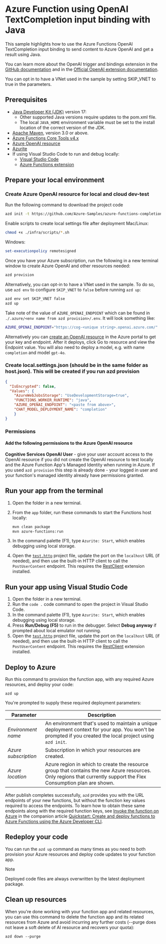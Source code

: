 <!--
---
name: Azure Function using OpenAI TextCompletion input binding with Java
description: Azure Function using OpenAI TextCompletion input binding to send content to Azure OpenAI and get a result using Java
page_type: sample
products:
- azure-functions
- azure
- entra-id
urlFragment: azure-functions-completion-openai-java
languages:
- java
- bicep
- azdeveloper
---
-->

# Azure Function using OpenAI TextCompletion input binding with Java

This sample highlights how to use the Azure Functions OpenAI TextCompletion input binding to send content to Azure OpenAI and get a result using Java.

You can learn more about the OpenAI trigger and bindings extension in the [GitHub documentation](https://github.com/Azure/azure-functions-openai-extension) and in the [Official OpenAI extension documentation](https://learn.microsoft.com/en-us/azure/azure-functions/functions-bindings-openai).

You can opt in to have a VNet used in the sample by setting SKIP_VNET to true in the parameters.

## Prerequisites

* [Java Developer Kit (JDK)](https://learn.microsoft.com/azure/developer/java/fundamentals/java-support-on-azure) version 17:
  * Other supported Java versions require updates to the pom.xml file.
  * The local `JAVA_HOME` environment variable must be set to the install location of the correct version of the JDK.
* [Apache Maven](https://maven.apache.org/), version 3.0 or above.
* [Azure Functions Core Tools v4.x](https://learn.microsoft.com/azure/azure-functions/functions-run-local?tabs=v4%2Cwindows%2Cnode%2Cportal%2Cbash)
* [Azure OpenAI resource](https://learn.microsoft.com/azure/openai/overview)
* [Azurite](https://github.com/Azure/Azurite)
* If using Visual Studio Code to run and debug locally:
  * [Visual Studio Code](https://code.visualstudio.com/)
  * [Azure Functions extension](https://marketplace.visualstudio.com/items?itemName=ms-azuretools.vscode-azurefunctions)

## Prepare your local environment

### Create Azure OpenAI resource for local and cloud dev-test

Run the following command to download the project code

```bash
azd init -t https://github.com/Azure-Samples/azure-functions-completion-openai-java
```

Enable scripts to create local settings file after deployment
Mac/Linux:

```bash
chmod +x ./infra/scripts/*.sh 
```

Windows:

```Powershell
set-executionpolicy remotesigned
```

Once you have your Azure subscription, run the following in a new terminal window to create Azure OpenAI and other resources needed:

```bash
azd provision
```

Alternatively, you can opt-in to have a VNet used in the sample. To do so, use `azd env` to configure `SKIP_VNET` to `false` before running `azd up`:

```bash
azd env set SKIP_VNET false
azd up
```

Take note of the value of `AZURE_OPENAI_ENDPOINT` which can be found in `./.azure/<env name from azd provision>/.env`.  It will look something like:

```bash
AZURE_OPENAI_ENDPOINT="https://cog-<unique string>.openai.azure.com/"
```

Alternatively you can [create an OpenAI resource](https://portal.azure.com/#create/Microsoft.CognitiveServicesTextAnalytics) in the Azure portal to get your key and endpoint. After it deploys, click Go to resource and view the Endpoint value.  You will also need to deploy a model, e.g. with name `completion` and model `gpt-4o`.

### Create local.settings.json (should be in the same folder as host.json). This will be created if you run azd provision

```json
{
  "IsEncrypted": false,
  "Values": {
    "AzureWebJobsStorage": "UseDevelopmentStorage=true",
    "FUNCTIONS_WORKER_RUNTIME": "java",
    "AZURE_OPENAI_ENDPOINT": "<paste from above>",
    "CHAT_MODEL_DEPLOYMENT_NAME": "completion"
    }
}
```

### Permissions

#### Add the following permissions to the Azure OpenAI resource

<b>Cognitive Services OpenAI User</b> - give your user account access to the OpenAI resource if you did not create the OpenAI resource to test locally and the Azure Function App's Managed Identity when running in Azure. If you used `azd provision` this step is already done - your logged in user and your function's managed identity already have permissions granted.

## Run your app from the terminal

1. Open the folder in a new terminal.
1. From the `app` folder, run these commands to start the Functions host locally:

    ```bash
    mvn clean package
    mvn azure-functions:run
    ```
1. In the command palette (F1), type `Azurite: Start`, which enables debugging using local storage.
1. Open the [`test.http`](./app/test.http) project file, update the port on the `localhost` URL (if needed), and then use the built-in HTTP client to call the `PostUserContent` endpoint. This requires the [RestClient](https://marketplace.visualstudio.com/items?itemName=humao.rest-client) extension installed.

## Run your app using Visual Studio Code

1. Open the folder in a new terminal.
1. Run the `code .` code command to open the project in Visual Studio Code.
1. In the command palette (F1), type `Azurite: Start`, which enables debugging using local storage.
1. Press **Run/Debug (F5)** to run in the debugger. Select **Debug anyway** if prompted about local emulator not running.
1. Open the [`test.http`](./app/test.http) project file, update the port on the `localhost` URL (if needed), and then use the built-in HTTP client to call the `PostUserContent` endpoint. This requires the [RestClient](https://marketplace.visualstudio.com/items?itemName=humao.rest-client) extension installed.

## Deploy to Azure

Run this command to provision the function app, with any required Azure resources, and deploy your code:

```shell
azd up
```

You're prompted to supply these required deployment parameters:

| Parameter | Description |
| ---- | ---- |
| _Environment name_ | An environment that's used to maintain a unique deployment context for your app. You won't be prompted if you created the local project using `azd init`.|
| _Azure subscription_ | Subscription in which your resources are created.|
| _Azure location_ | Azure region in which to create the resource group that contains the new Azure resources. Only regions that currently support the Flex Consumption plan are shown.|

After publish completes successfully, `azd` provides you with the URL endpoints of your new functions, but without the function key values required to access the endpoints. To learn how to obtain these same endpoints along with the required function keys, see [Invoke the function on Azure](https://learn.microsoft.com/azure/azure-functions/create-first-function-azure-developer-cli?pivots=programming-language-dotnet#invoke-the-function-on-azure) in the companion article [Quickstart: Create and deploy functions to Azure Functions using the Azure Developer CLI](https://learn.microsoft.com/azure/azure-functions/create-first-function-azure-developer-cli?pivots=programming-language-dotnet).

## Redeploy your code

You can run the `azd up` command as many times as you need to both provision your Azure resources and deploy code updates to your function app.

>[!NOTE]
>Deployed code files are always overwritten by the latest deployment package.

## Clean up resources

When you're done working with your function app and related resources, you can use this command to delete the function app and its related resources from Azure and avoid incurring any further costs (--purge does not leave a soft delete of AI resource and recovers your quota):

```shell
azd down --purge
```
